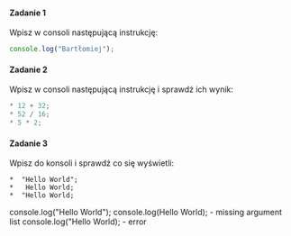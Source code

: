 #### Zadanie 1

Wpisz w consoli następującą instrukcję:

```JavaScript
console.log("Bartłomiej");
```

#### Zadanie 2

Wpisz w consoli następującą instrukcję i sprawdź ich wynik:

```JavaScript
* 12 + 32;
* 52 / 16;
* 5 * 2;
```

#### Zadanie 3

Wpisz do konsoli i sprawdź co się wyświetli:

```
*  "Hello World";
*   Hello World;
*  "Hello World;
```
console.log("Hello World");
console.log(Hello World); - missing argument list
console.log("Hello World); - error
